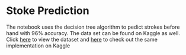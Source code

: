 # Stoke Prediction

The notebook uses the decision tree algorithm to pedict strokes before hand with 96% accuracy. The data set can be found on Kaggle as well. Click [here](https://www.kaggle.com/code/harisrehmanhh/stroke-prediction/input) to view the dataset and [here](https://www.kaggle.com/code/harisrehmanhh/stroke-prediction/notebook) to check out the same implementation on Kaggle
